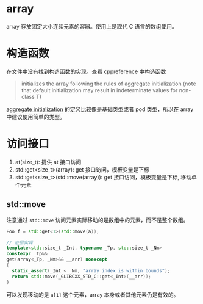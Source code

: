 
# array

array 存放固定大小连续元素的容器。使用上是取代 C 语言的数组使用。

# 构造函数

在文件中没有找到构造函数的实现。查看 cppreference 中构造函数

> initializes the array following the rules of aggregate initialization (note that default initialization may result in indeterminate values for non-class T) 

[aggregate initialization](https://en.cppreference.com/w/cpp/language/aggregate_initialization) 的定义比较像是基础类型或者 pod 类型，所以在 array 中建议使用简单的类型。

# 访问接口

1. at(size_t): 提供 at 接口访问
2. std::get<size_t>(array): get 接口访问，模板变量是下标
3. std::get<size_t>(std::move(array)): get 接口访问，模板变量是下标, 移动单个元素

## std::move

注意通过 `std::move` 访问元素实际移动的是数组中的元素，而不是整个数组。

```c++
Foo f = std::get<1>(std::move(a));

// 底层实现
template<std::size_t _Int, typename _Tp, std::size_t _Nm>
constexpr _Tp&&
get(array<_Tp, _Nm>&& __arr) noexcept
{
  static_assert(_Int < _Nm, "array index is within bounds");
  return std::move(_GLIBCXX_STD_C::get<_Int>(__arr));
}
```

可以发现移动的是 `a[1]` 这个元素，array 本身或者其他元素仍是有效的。
